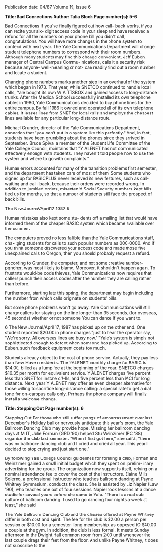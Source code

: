 Publication date: 04/87
Volume 19, Issue 6

**Title: Bad Connections**
**Author: Talia Bloch**
**Page number(s): 5-6**

Bad Connections
If you've finally figured out how call-
back works, if you can recite your six-
digit access code in your sleep and have 
received a refund for all the numbers 
on your phone bill you didn't call, 
congratulations. You will have more 
changes 
in the phone system to 
contend with next year. The Yale 
Communications Department will 
change student telephone numbers to 
correspond with their room numbers. 
Although many students may find this 
change 
convenient, Jeff Euben, 
manager of Central Campus Commu-
nications, calls it a security risk, 
because anyone- well-meaning or 
not- can readily find out a room 
number and locate a student. 

Changing phone numbers marks 
another step in an overhaul of the 
system which began in 1973. That 
year, while SNETCO continued to 
handle local calls, Yale bought its own 
W A TTSBOX and gained access to 
long-distance trunks. 
After the 
Medical School successfully installed 
its own telephone cables in 1980, Yale 
Communications dec.ided to buy 
phone lines for the entire campus. By 
fall 1986 it owned and operated all of 
its own telephone cables. It leases lines 
from SNET for local calls and employs 
the cheapest lines available for any 
particular long-distance route. 

Michael Grunder, director of the 
Yale Communications Department, 
concedes that "you can't put in a 
system like this perfectly." And, in 
fact, students have been grumbling 
about the phones since they arrived in 
September. Bruce Spiva, a member of 
the Student Life Committee of the 
Yale College Council, maintains that 
"Y ALENET has not communicated 
effectively enough with students. They 
haven't told people how to use the 
system and 
where 
to go with 
complaints." 

Human errors accounted for many 
of the 
transition 
problems 
first 
semester, and the department has 
taken care of most of them. Some 
students who 
signed up 
for 
BASICPLUS never received its new 
features, such as call-waiting and call-
back, 
because 
their orders were 
recorded wrong. 
In addition to 
jumbled orders, 
misenten!d Social 
Security numbers kept bills tied up for 
months, so that a number of students 
still face the prospect of back bills. 

The New.JournaVApril17, 1987 5


Human mistakes also kept some stu-
dents off a mailing list that would have 
informed them of the cheaper BASIC 
system which became available over 
the summer. 

The computers proved no less 
fallible than the Yale Communications 
staff, cha~:ging students for calls to such 
popular numbers as 000-0000. And if 
you think someone discovered your 
access code and made those five 
unexplained calls to Oregon, then you 
should probably request a refund. 

According to Grunder, the computer, 
and 
not 
some creative number-
pqncher, was most likely to blame. 
Moreover, it shouldn't happen again. 
To frustrate would-be code thieves, 
Yale Communications now requires 
that callers punch their access codes 
after the number they are calling 
rather than before. 

Furthermore, 
starting late 
this spring, 
the 
department may begin including the 
number from which calls originate on 
students' bills. 

But some phone problems won't go 
away. Yale Communications will still 
charge callers for staying on the line 
longer than 35 seconds, (for overseas, 
45 seconds) whether or not someone 
You can dance if you want to. 

6 The New Journal/April 17, 1987 
has picked up on the other end. One 
student reported $20.00 in phone 
charges "just to hear the operator say, 
'We're sorry. All overseas lines are 
busy now.' "Yale's system is simply not 
sophisticated enough to detect when 
someone has picked up. According to 
Euben, such feedback equipment costs 
too much. 

Students already object to the cost of 
phone service. Actually, they pay less 
than New Haven 
residents. The 
YALENET monthly charge for 
BASIC is $14.00, billed as a lump fee 
at the beginning of the year. SNETCO 
charges $16.35 
per month for 
equivalent service. 
Y ALENET 
charges five percent less than SNET 
for instate c'!-lls, and five percent less 
than MCI for long distance. Next .year 
Y ALENET may offer an even cheaper 
alternative for those willing to sacrifice 
long-distance calling: a special rate to 
get a dial tone for on-carppus calls 
only. Perhaps the phone company will 
finally install a welcome change. 


**Title: Stepping Out**
**Page number(s): 6**

Stepping Out
For those who still suffer pangs of 
embarrassment over last December's 
Holiday ball or nervously anticipate 
this year's prom, the Yale Ballroom 
Dancing Club may provide hope. 
Missing her ballroom dancing days at 
M IT, Julie Forman (GRD '90) helped 
Stu Weinzimer (PC '88) organize the 
club last semester. "When I first got 
here," she saif:t, "there was no ballroom· 
dancing club and I cried and cried all 
year. This year I decided to stop crying 
and just start one." 

By following Yale College Council 
guidelines for forming a club, Forman 
and Weinzimer gained a small initial 
budget which they spent on. prelim-
inary advertising for the group. The 
organization now suppor.ts itself, 
relying on a nominal attendance fee to 
cover the cost of the instructors. Elaine 
Mills Solerno, a professional instructor 
who teaches ballroom dancing at 
Payne Whitney Gymnasium, conducts 
the class. She is assisted by Liz Napier 
(Law '90), who teaches one out of four 
sessions. Napier took lessons at a dance 
studio for several years before she 
came to Yale. "There is a real sub-
culture of ballroom dancing. I used to 
go dancing four nights a week at least," 
she said. 

The Yale Ballroom Dancing Club 
and the classes offered at Payne 
Whitney differ in both cost and spirit. 
The fee for the club is $2.00 a person 
per session or $10.00 for a semester-
long membership, 
as opposed 
tO 
$40.00 a couple at the gym. In 
addition, the club is less formal. It 
meets Sunday afternoon in the Dwight 
Hall common room from 2:00 until 
whenever the last couple drags their 
feet from the floor. And unlike Payne 
Whitney, it does not subscribe to the